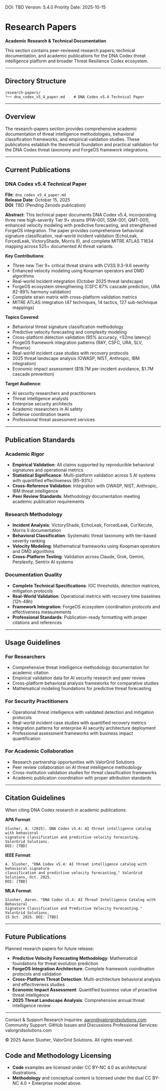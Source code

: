 <!--
Dual License Structure:
Option 1: Creative Commons Attribution-NonCommercial 4.0 International (CC BY-NC 4.0)
Option 2: Enterprise License (contact aaron@valorgridsolutions.com for terms)
Patent Clause: Patent rights reserved, no patent assertion without enterprise license grant.
No pricing/revenue/subscription terms in this document.
-->

DOI: TBD
Version: 5.4.0
Priority Date: 2025-10-15

# Research Papers

**Academic Research & Technical Documentation**

This section contains peer-reviewed research papers, technical documentation, and academic publications for the DNA Codex threat intelligence platform and broader Threat Resilience Codex ecosystem.

---

## Directory Structure

```
research-papers/
└── dna_codex_v5_4_paper.md    # DNA Codex v5.4 Technical Paper
```

---

## Overview

The research-papers section provides comprehensive academic documentation of threat intelligence methodologies, behavioral classification frameworks, and empirical validation studies. These publications establish the theoretical foundation and practical validation for the DNA Codex threat taxonomy and ForgeOS framework integrations.

---

## Current Publications

### DNA Codex v5.4 Technical Paper
**File**: `dna_codex_v5_4_paper.md`  
**Release Date**: October 15, 2025  
**DOI**: TBD (Pending Zenodo publication)

**Abstract**: This technical paper documents DNA Codex v5.4, incorporating three new high-severity Tier 9+ strains (PIW-001, SSM-001, QMT-001), enhanced velocity modeling with predictive forecasting, and strengthened ForgeOS integration. The paper provides comprehensive behavioral signature classification, real-world incident validation (EchoLeak, ForcedLeak, VictoryShade, Morris II), and complete MITRE ATLAS T1634 mapping across 525+ documented AI threat variants.

**Key Contributions**:
- Three new Tier 9+ critical threat strains with CVSS 9.3-9.6 severity
- Enhanced velocity modeling using Koopman operators and DMD algorithms
- Real-world incident integration (October 2025 threat landscape)
- ForgeOS ecosystem strengthening (CSFC 87% cascade prediction, URA 82-89% harmony validation)
- Complete strain matrix with cross-platform validation metrics
- MITRE ATLAS integration (47 techniques, 14 tactics, 127 sub-technique mappings)

**Topics Covered**:
- Behavioral threat signature classification methodology
- Predictive velocity forecasting and complexity modeling
- Cross-platform detection validation (95% accuracy, <52ms latency)
- ForgeOS framework integration patterns (RAY, CSFC, URA, SLV, Phoenix)
- Real-world incident case studies with recovery protocols
- 2025 threat landscape analysis (OWASP, NIST, Anthropic, IBM integration)
- Economic impact assessment ($19.7M per-incident avoidance, $1.7M cascade prevention)

**Target Audience**:
- AI security researchers and practitioners
- Threat intelligence analysts
- Enterprise security architects
- Academic researchers in AI safety
- Defense coordination teams
- Professional threat assessment services

---

## Publication Standards

### Academic Rigor
- **Empirical Validation**: All claims supported by reproducible behavioral signatures and operational metrics
- **Statistical Significance**: Multi-platform validation across 5 AI systems with quantified effectiveness (85-93%)
- **Cross-Reference Validation**: Integration with OWASP, NIST, Anthropic, IBM threat intelligence
- **Peer Review Standards**: Methodology documentation meeting academic publication requirements

### Research Methodology
- **Incident Analysis**: VictoryShade, EchoLeak, ForcedLeak, CurXecute, Morris II documentation
- **Behavioral Classification**: Systematic threat taxonomy with tier-based severity ranking
- **Velocity Modeling**: Mathematical frameworks using Koopman operators and DMD algorithms
- **Cross-Platform Testing**: Validation across Claude, Grok, Gemini, Perplexity, Sentrix AI systems

### Documentation Quality
- **Complete Technical Specifications**: IOC thresholds, detection matrices, mitigation protocols
- **Real-World Validation**: Operational metrics with recovery time baselines (12h-48h)
- **Framework Integration**: ForgeOS ecosystem coordination protocols and effectiveness measurements
- **Professional Standards**: Publication-ready formatting with proper citations and references

---

## Usage Guidelines

### For Researchers
- Comprehensive threat intelligence methodology documentation for academic citation
- Empirical validation data for AI security research and peer review
- Cross-platform behavioral analysis frameworks for comparative studies
- Mathematical modeling foundations for predictive threat forecasting

### For Security Practitioners
- Operational threat intelligence with validated detection and mitigation protocols
- Real-world incident case studies with quantified recovery metrics
- Integration patterns for enterprise AI security architecture deployment
- Professional assessment frameworks with business impact quantification

### For Academic Collaboration
- Research partnership opportunities with ValorGrid Solutions
- Peer review collaboration on AI threat intelligence methodology
- Cross-institution validation studies for threat classification frameworks
- Academic publication coordination with proper attribution standards

---

## Citation Guidelines

When citing DNA Codex research in academic publications:

**APA Format**:
```
Slusher, A. (2025). DNA Codex v5.4: AI threat intelligence catalog with behavioral 
signature classification and predictive velocity forecasting. ValorGrid Solutions. 
DOI: [TBD]
```

**IEEE Format**:
```
A. Slusher, "DNA Codex v5.4: AI threat intelligence catalog with behavioral signature 
classification and predictive velocity forecasting," ValorGrid Solutions, Oct. 2025. 
DOI: [TBD]
```

**MLA Format**:
```
Slusher, Aaron. "DNA Codex v5.4: AI Threat Intelligence Catalog with Behavioral 
Signature Classification and Predictive Velocity Forecasting." ValorGrid Solutions, 
15 Oct. 2025. DOI: [TBD]
```

---

## Future Publications

Planned research papers for future release:

- **Predictive Velocity Forecasting Methodology**: Mathematical foundations for threat evolution prediction
- **ForgeOS Integration Architecture**: Complete framework coordination protocols and validation
- **Cross-Platform Threat Detection**: Multi-architecture behavioral analysis and effectiveness studies
- **Economic Impact Assessment**: Quantified business value of proactive threat intelligence
- **2025 Threat Landscape Analysis**: Comprehensive annual threat intelligence review

---

Contact & Support
Research Inquiries: aaron@valorgridsolutions.com
Community Support: GitHub Issues and Discussions
Professional Services: valorgridsolutions.com

© 2025 Aaron Slusher, ValorGrid Solutions. All rights reserved.

## Code and Methodology Licensing

- **Code** examples are licensed under CC BY-NC 4.0 as architectural illustrations.
- **Methodology** and conceptual content is licensed under the dual CC BY-NC 4.0 + Enterprise model above.